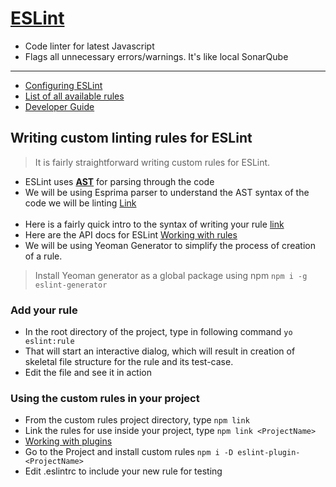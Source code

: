 # [ESLint](https://eslint.org/)

* Code linter for latest Javascript
* Flags all unnecessary errors/warnings. It's like local SonarQube

---

* [Configuring ESLint](https://eslint.org/docs/user-guide/configuring)
* [List of all available rules](https://eslint.org/docs/rules/)
* [Developer Guide](https://eslint.org/docs/developer-guide/)

## Writing custom linting rules for ESLint

> It is fairly straightforward writing custom rules for ESLint.

* ESLint uses [**AST**](https://en.wikipedia.org/wiki/Abstract_syntax_tree) for parsing through the code
* We will be using Esprima parser to understand the AST syntax of the code we will be linting [Link](http://esprima.org/demo/parse.html#)
<br><br>
* Here is a fairly quick intro to the syntax of writing your rule [link](https://gist.github.com/jareware/7179093)
* Here are the API docs for ESLint [Working with rules](http://eslint.org/docs/developer-guide/working-with-rules)
* We will be using Yeoman Generator to simplify the process of creation of a rule.

> Install Yeoman generator as a global package using npm `npm i -g eslint-generator`

### Add your rule
* In the root directory of the project, type in following command `yo eslint:rule`
* That will start an interactive dialog, which will result in creation of skeletal file structure for the rule and its test-case.
* Edit the file and see it in action

### Using the custom rules in your project

* From the custom rules project directory, type `npm link`
* Link the rules for use inside your project, type `npm link <ProjectName>`
* [Working with plugins](https://eslint.org/docs/developer-guide/working-with-plugins)
* Go to the Project and install custom rules `npm i -D eslint-plugin-<ProjectName>`
* Edit .eslintrc to include your new rule for testing

